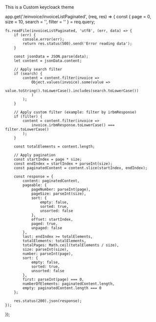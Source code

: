 This is a Custom keycloack theme

app.get('/einvoice/invoiceListPaginated', (req, res) => {
    const { page = 0, size = 10, search = '', filter = '' } = req.query;

    fs.readFile(invoiceListPaginated, 'utf8', (err, data) => {
        if (err) {
            console.error(err);
            return res.status(500).send('Error reading data');
        }

        const jsonData = JSON.parse(data);
        let content = jsonData.content;

        // Apply search filter
        if (search) {
            content = content.filter(invoice =>
                Object.values(invoice).some(value =>
                    value.toString().toLowerCase().includes(search.toLowerCase())
                )
            );
        }

        // Apply custom filter (example: filter by irbmResponse)
        if (filter) {
            content = content.filter(invoice =>
                invoice.irbmResponse.toLowerCase() === filter.toLowerCase()
            );
        }

        const totalElements = content.length;

        // Apply pagination
        const startIndex = page * size;
        const endIndex = startIndex + parseInt(size);
        const paginatedContent = content.slice(startIndex, endIndex);

        const response = {
            content: paginatedContent,
            pageable: {
                pageNumber: parseInt(page),
                pageSize: parseInt(size),
                sort: {
                    empty: false,
                    sorted: true,
                    unsorted: false
                },
                offset: startIndex,
                paged: true,
                unpaged: false
            },
            last: endIndex >= totalElements,
            totalElements: totalElements,
            totalPages: Math.ceil(totalElements / size),
            size: parseInt(size),
            number: parseInt(page),
            sort: {
                empty: false,
                sorted: true,
                unsorted: false
            },
            first: parseInt(page) === 0,
            numberOfElements: paginatedContent.length,
            empty: paginatedContent.length === 0
        };

        res.status(200).json(response);
    });
});
